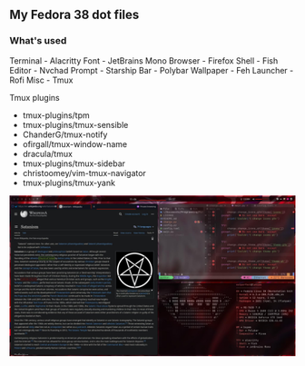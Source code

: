 ## My Fedora 38 dot files

### What's used
Terminal - Alacritty
Font - JetBrains Mono
Browser - Firefox
Shell - Fish
Editor - Nvchad
Prompt - Starship
Bar - Polybar
Wallpaper - Feh
Launcher - Rofi
Misc - Tmux

Tmux plugins
 - tmux-plugins/tpm
 - tmux-plugins/tmux-sensible
 - ChanderG/tmux-notify
 - ofirgall/tmux-window-name
 - dracula/tmux
 - tmux-plugins/tmux-sidebar
 - christoomey/vim-tmux-navigator
 - tmux-plugins/tmux-yank

![screenshot of desktop](./preview.jpg)
